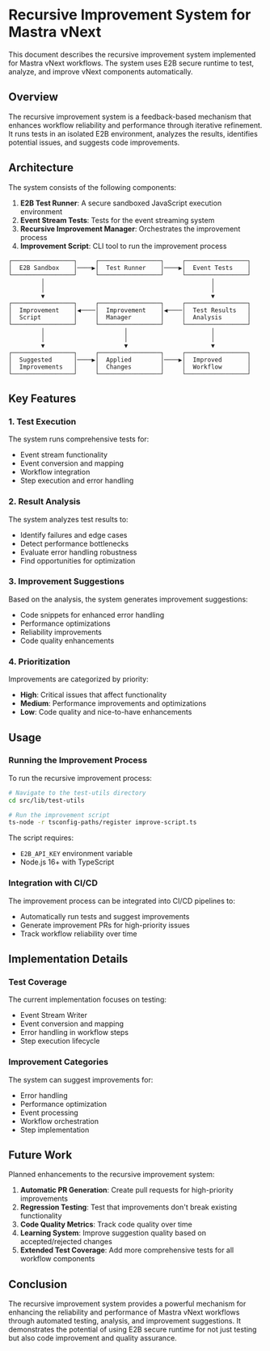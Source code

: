 # Recursive Improvement System for Mastra vNext

This document describes the recursive improvement system implemented for Mastra vNext workflows. The system uses E2B secure runtime to test, analyze, and improve vNext components automatically.

## Overview

The recursive improvement system is a feedback-based mechanism that enhances workflow reliability and performance through iterative refinement. It runs tests in an isolated E2B environment, analyzes the results, identifies potential issues, and suggests code improvements.

## Architecture

The system consists of the following components:

1. **E2B Test Runner**: A secure sandboxed JavaScript execution environment
2. **Event Stream Tests**: Tests for the event streaming system
3. **Recursive Improvement Manager**: Orchestrates the improvement process
4. **Improvement Script**: CLI tool to run the improvement process

```
┌─────────────────┐     ┌─────────────────┐     ┌─────────────────┐
│  E2B Sandbox    │────▶│  Test Runner    │────▶│  Event Tests    │
└─────────────────┘     └─────────────────┘     └─────────────────┘
         │                                              │
         │                                              │
         ▼                                              ▼
┌─────────────────┐     ┌─────────────────┐     ┌─────────────────┐
│  Improvement    │◀────│  Improvement    │◀────│  Test Results   │
│  Script         │     │  Manager        │     │  Analysis       │
└─────────────────┘     └─────────────────┘     └─────────────────┘
         │                      │                       │
         │                      │                       │
         ▼                      ▼                       ▼
┌─────────────────┐     ┌─────────────────┐     ┌─────────────────┐
│  Suggested      │────▶│  Applied        │────▶│  Improved       │
│  Improvements   │     │  Changes        │     │  Workflow       │
└─────────────────┘     └─────────────────┘     └─────────────────┘
```

## Key Features

### 1. Test Execution

The system runs comprehensive tests for:
- Event stream functionality
- Event conversion and mapping
- Workflow integration
- Step execution and error handling

### 2. Result Analysis

The system analyzes test results to:
- Identify failures and edge cases
- Detect performance bottlenecks
- Evaluate error handling robustness
- Find opportunities for optimization

### 3. Improvement Suggestions

Based on the analysis, the system generates improvement suggestions:
- Code snippets for enhanced error handling
- Performance optimizations
- Reliability improvements
- Code quality enhancements

### 4. Prioritization

Improvements are categorized by priority:
- **High**: Critical issues that affect functionality
- **Medium**: Performance improvements and optimizations
- **Low**: Code quality and nice-to-have enhancements

## Usage

### Running the Improvement Process

To run the recursive improvement process:

```bash
# Navigate to the test-utils directory
cd src/lib/test-utils

# Run the improvement script
ts-node -r tsconfig-paths/register improve-script.ts
```

The script requires:
- `E2B_API_KEY` environment variable
- Node.js 16+ with TypeScript

### Integration with CI/CD

The improvement process can be integrated into CI/CD pipelines to:
- Automatically run tests and suggest improvements
- Generate improvement PRs for high-priority issues
- Track workflow reliability over time

## Implementation Details

### Test Coverage

The current implementation focuses on testing:
- Event Stream Writer
- Event conversion and mapping
- Error handling in workflow steps
- Step execution lifecycle

### Improvement Categories

The system can suggest improvements for:
- Error handling
- Performance optimization
- Event processing
- Workflow orchestration
- Step implementation

## Future Work

Planned enhancements to the recursive improvement system:

1. **Automatic PR Generation**: Create pull requests for high-priority improvements
2. **Regression Testing**: Test that improvements don't break existing functionality
3. **Code Quality Metrics**: Track code quality over time
4. **Learning System**: Improve suggestion quality based on accepted/rejected changes
5. **Extended Test Coverage**: Add more comprehensive tests for all workflow components

## Conclusion

The recursive improvement system provides a powerful mechanism for enhancing the reliability and performance of Mastra vNext workflows through automated testing, analysis, and improvement suggestions. It demonstrates the potential of using E2B secure runtime for not just testing but also code improvement and quality assurance.